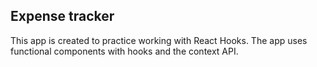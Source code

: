 ## Expense tracker
This app is created to practice working with React Hooks. The app uses functional components with hooks and the context API.

